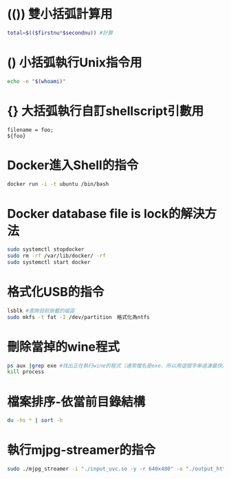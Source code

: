 # (()) 雙小括弧計算用
```bash
total=$(($firstnu*$secondnu)) #計算
```

# () 小括弧執行Unix指令用
```bash
echo -e "$(whoami)"
```
# {} 大括弧執行自訂shellscript引數用
```
filename = foo;
${foo}
```

# Docker進入Shell的指令
```bash
docker run -i -t ubuntu /bin/bash
```
# Docker database file is lock的解決方法
```bash
sudo systemctl stopdocker
sudo rm -rf /var/lib/docker/ -rf
sudo systemctl start docker
```

# 格式化USB的指令
```bash
lsblk #查詢目前掛載的磁區
sudo mkfs -t fat -I /dev/partition　格式化為ntfs
```

# 刪除當掉的wine程式
```bash
ps aux |grep exe #找出正在執行wine的程式（通常檔名是exe，所以用這個字串過濾最快）
kill process
```

# 檔案排序-依當前目錄結構
```bash
du -hs * | sort -h
```

# 執行mjpg-streamer的指令
```bash
sudo ./mjpg_streamer -i "./input_uvc.so -y -r 640x480" -o "./output_http.so -w ./www"
```
